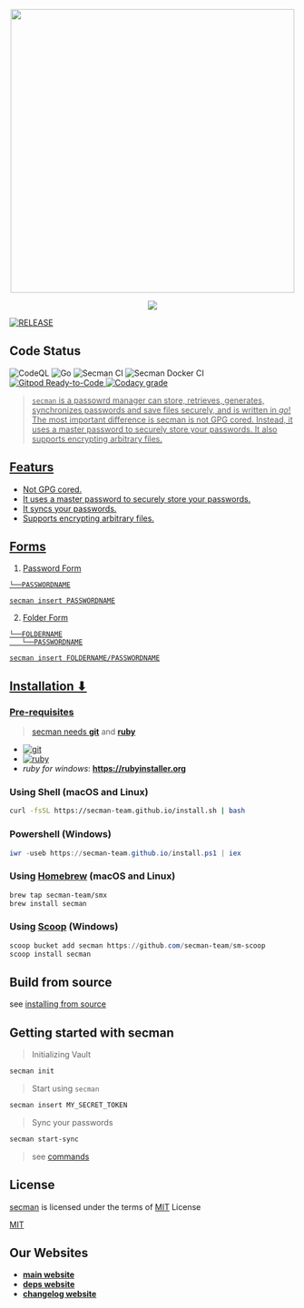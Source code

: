 <p align="center">
   <img src="https://imgs-secman.web.app/logo.svg" width="500" />
</p>

<p align="center">
   <img src="https://imgs-secman.web.app/assets/Secman.svg" />
</p>

[![RELEASE](https://img.shields.io/github/v/release/secman-team/secman?style=for-the-badge)](https://github.com/secman-team/secman/releases/latest)

## Code Status

![CodeQL](https://img.shields.io/github/workflow/status/secman-team/secman/CodeQL?color=blue&label=CodeQL%20Build&logo=github&style=for-the-badge)
![Go](https://img.shields.io/github/workflow/status/secman-team/secman/Go%20CI?color=blue&label=Go%20Build&logo=go&style=for-the-badge)
![Secman CI](https://img.shields.io/github/workflow/status/secman-team/secman/Secman%20CI?color=blue&label=Secman%20CI&logo=github-actions&logoColor=white&style=for-the-badge)
![Secman Docker CI](https://img.shields.io/github/workflow/status/secman-team/secman/Secman%20Docker%20CI?color=blue&label=Secman%20Docker%20CI&logo=docker&style=for-the-badge)
<a href="https://gitpod.io/#https://github.com/secman-team/secman"><img src="https://img.shields.io/badge/Gitpod-Ready--to--Code-blue?logo=gitpod&style=for-the-badge" alt="Gitpod Ready-to-Code" />
![Codacy grade](https://img.shields.io/codacy/grade/8c1ede5d80d2489c9c041e99d67a42f3?color=blue&logo=codacy&style=for-the-badge)

> `secman` is a passowrd manager can store, retrieves, generates, synchronizes passwords and save files securely, and is written in *go*! The most important difference is secman is not GPG cored. Instead, it uses a master password to securely store your passwords. It also supports encrypting arbitrary files.

## Featurs

- Not GPG cored.
- It uses a master password to securely store your passwords.
- It syncs your passwords.
- Supports encrypting arbitrary files.

## Forms

1. Password Form

```x
└──PASSWORDNAME
```

```x
secman insert PASSWORDNAME
```

2. Folder Form

```x
└──FOLDERNAME
   └──PASSWORDNAME
```

```x
secman insert FOLDERNAME/PASSWORDNAME
```

## Installation ⬇

### Pre-requisites

> secman needs [**git**](https://git-scm.com) and [**ruby**](https://www.ruby-lang.org)

- [![git](https://imgs-secman.web.app/badges/git.svg)](https://git-scm.com)
- [![ruby](https://imgs-secman.web.app/badges/ruby.svg)](https://www.ruby-lang.org/en/)
- _ruby for windows_: **https://rubyinstaller.org**

### Using Shell (macOS and Linux)

```bash
curl -fsSL https://secman-team.github.io/install.sh | bash
```

### Powershell (Windows)

```powershell
iwr -useb https://secman-team.github.io/install.ps1 | iex
```

### Using [Homebrew](https://brew.sh) (macOS and Linux)

```bash
brew tap secman-team/smx
brew install secman
```

### Using [Scoop](https://scoop.sh) (Windows)

```powershell
scoop bucket add secman https://github.com/secman-team/sm-scoop
scoop install secman
```

## Build from source

see [installing from source](https://secman.vercel.app/docs/getting_started/installation#installing-from-source)

## Getting started with secman

> Initializing Vault

```bash
secman init
```

> Start using `secman`

```bash
secman insert MY_SECRET_TOKEN
```

> Sync your passwords

```bash
secman start-sync
```

> see [commands](https://secman.vercel.app/docs/commands)

## License

[secman][smUrl] is licensed under the terms of [MIT][mitUrl] License

[MIT][mitUrl]

## Our Websites

- [**main website**](https://secman.vercel.app)
- [**deps website**](https://secman-team.github.io)
- [**changelog website**](https://secman-chlog.web.app)

[goUrl]: https://goland.org
[smUrl]: https://secman.vercel.app
[mitUrl]: https://github.com/abdfnx/secman/blob/main/LICENSE
